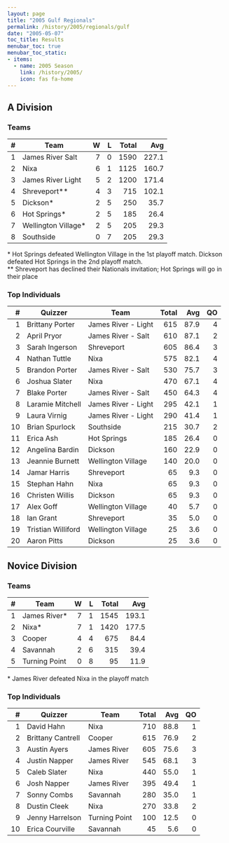 ```yaml
---
layout: page
title: "2005 Gulf Regionals"
permalink: /history/2005/regionals/gulf
date: "2005-05-07"
toc_title: Results
menubar_toc: true
menubar_toc_static:
- items:
  - name: 2005 Season
    link: /history/2005/
    icon: fas fa-home
---
```


## A Division

### Teams

|    # | Team                |    W |    L | Total |   Avg |
| ---: | ------------------- | ---: | ---: | ----: | ----: |
|    1 | James River Salt    |    7 |    0 |  1590 | 227.1 |
|    2 | Nixa                |    6 |    1 |  1125 | 160.7 |
|    3 | James River Light   |    5 |    2 |  1200 | 171.4 |
|    4 | Shreveport**        |    4 |    3 |   715 | 102.1 |
|    5 | Dickson*            |    2 |    5 |   250 |  35.7 |
|    6 | Hot Springs*        |    2 |    5 |   185 |  26.4 |
|    7 | Wellington Village* |    2 |    5 |   205 |  29.3 |
|    8 | Southside           |    0 |    7 |   205 |  29.3 |

\* Hot Springs defeated Wellington Village in the 1st playoff match. Dickson defeated Hot Springs in the 2nd playoff match.\
\*\* Shreveport has declined their Nationals invitation; Hot Springs will go in their place

### Top Individuals

|    # | Quizzer            | Team                | Total |  Avg |   QO |
| ---: | ------------------ | ------------------- | ----: | ---: | ---: |
|    1 | Brittany Porter    | James River - Light |   615 | 87.9 |    4 |
|    2 | April Pryor        | James River - Salt  |   610 | 87.1 |    2 |
|    3 | Sarah Ingerson     | Shreveport          |   605 | 86.4 |    3 |
|    4 | Nathan Tuttle      | Nixa                |   575 | 82.1 |    4 |
|    5 | Brandon Porter     | James River - Salt  |   530 | 75.7 |    3 |
|    6 | Joshua Slater      | Nixa                |   470 | 67.1 |    4 |
|    7 | Blake Porter       | James River - Salt  |   450 | 64.3 |    4 |
|    8 | Laramie Mitchell   | James River - Light |   295 | 42.1 |    1 |
|    9 | Laura Virnig       | James River - Light |   290 | 41.4 |    1 |
|   10 | Brian Spurlock     | Southside           |   215 | 30.7 |    2 |
|   11 | Erica Ash          | Hot Springs         |   185 | 26.4 |    0 |
|   12 | Angelina Bardin    | Dickson             |   160 | 22.9 |    0 |
|   13 | Jeannie Burnett    | Wellington Village  |   140 | 20.0 |    0 |
|   14 | Jamar Harris       | Shreveport          |    65 |  9.3 |    0 |
|   15 | Stephan Hahn       | Nixa                |    65 |  9.3 |    0 |
|   16 | Christen Willis    | Dickson             |    65 |  9.3 |    0 |
|   17 | Alex Goff          | Wellington Village  |    40 |  5.7 |    0 |
|   18 | Ian Grant          | Shreveport          |    35 |  5.0 |    0 |
|   19 | Tristian Williford | Wellington Village  |    25 |  3.6 |    0 |
|   20 | Aaron Pitts        | Dickson             |    25 |  3.6 |    0 |

## Novice Division

### Teams

|    # | Team          |    W |    L | Total |   Avg |
| ---: | ------------- | ---: | ---: | ----: | ----: |
|    1 | James River*  |    7 |    1 |  1545 | 193.1 |
|    2 | Nixa*         |    7 |    1 |  1420 | 177.5 |
|    3 | Cooper        |    4 |    4 |   675 |  84.4 |
|    4 | Savannah      |    2 |    6 |   315 |  39.4 |
|    5 | Turning Point |    0 |    8 |    95 |  11.9 |

\* James River defeated Nixa in the playoff match

### Top Individuals

|    # | Quizzer           | Team          | Total |  Avg |   QO |
| ---: | ----------------- | ------------- | ----: | ---: | ---: |
|    1 | David Hahn        | Nixa          |   710 | 88.8 |    1 |
|    2 | Brittany Cantrell | Cooper        |   615 | 76.9 |    2 |
|    3 | Austin Ayers      | James River   |   605 | 75.6 |    3 |
|    4 | Justin Napper     | James River   |   545 | 68.1 |    3 |
|    5 | Caleb Slater      | Nixa          |   440 | 55.0 |    1 |
|    6 | Josh Napper       | James River   |   395 | 49.4 |    1 |
|    7 | Sonny Combs       | Savannah      |   280 | 35.0 |    1 |
|    8 | Dustin Cleek      | Nixa          |   270 | 33.8 |    2 |
|    9 | Jenny Harrelson   | Turning Point |   100 | 12.5 |    0 |
|   10 | Erica Courville   | Savannah      |    45 |  5.6 |    0 |

